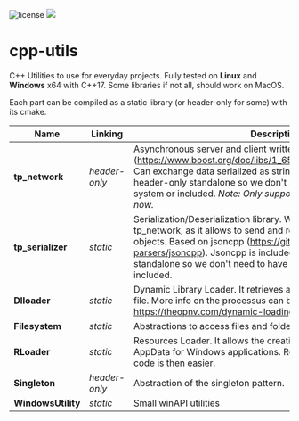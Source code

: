 ![license](https://img.shields.io/github/license/mashape/apistatus.svg)
![](https://img.shields.io/badge/Language-Cpp17-lightgrey.svg)

# cpp-utils
C++ Utilities to use for everyday projects.
Fully tested on **Linux** and **Windows** x64 with C++17. Some libraries if not all, should work on MacOS.

Each part can be compiled as a static library (or header-only for some) with its cmake.

| Name     | Linking  | Description |
|----------|----------|-------------|
| **tp_network** | _header-only_ | Asynchronous server and client written in with boost Asio (https://www.boost.org/doc/libs/1_65_1/doc/html/boost_asio.html). Can exchange data serialized as string. Asio is included as a header-only standalone so we don't need to have it installed on the system or included. _Note: Only supports TCP communication for now._ |
| **tp_serializer** | _static_ | Serialization/Deserialization library. Works very well with tp_network, as it allows to send and receive various custom objects. Based on jsoncpp (https://github.com/open-source-parsers/jsoncpp). Jsoncpp is included as a header-only standalone so we don't need to have it installed on the system or included. |
| **Dlloader** | _static_ | Dynamic Library Loader. It retrieves a class from a shared library file. More info on the processus can be found here : https://theopnv.com/dynamic-loading/ |
| **Filesystem** | _static_ | Abstractions to access files and folders, and to read, write in them. |
| **RLoader** | _static_ | Resources Loader. It allows the creation of a resource folder, like AppData for Windows applications. Retrieving resources from the code is then easier. |
| **Singleton** | _header-only_ | Abstraction of the singleton pattern. |
| **WindowsUtility** | _static_ | Small winAPI utilities |
